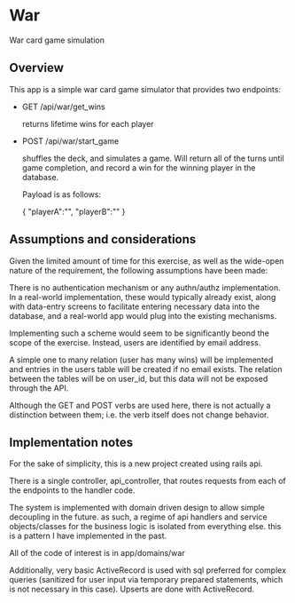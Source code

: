 # War

War card game simulation

## Overview

This app is a simple war card game simulator that provides two endpoints:

- GET /api/war/get_wins

    returns lifetime wins for each player

- POST /api/war/start_game

    shuffles the deck, and simulates a game. Will return all of the turns until game completion, and record a win for the
    winning player in the database.

    Payload is as follows:

    {
        "playerA":"<email>",
        "playerB":"<email>"
    }

## Assumptions and considerations

Given the limited amount of time for this exercise, as well as the wide-open nature of the requirement, the following assumptions have been made:

There is no authentication mechanism or any authn/authz implementation. In a real-world implementation, these would typically already exist, along with data-entry screens to facilitate entering necessary data into the database, and a real-world app would plug into the existing mechanisms.

Implementing such a scheme would seem to be significantly beond the scope of the exercise. Instead, users are identified by email address.

A simple one to many relation (user has many wins) will be implemented and entries in the users table will be created if no email exists. The relation between the tables will be on user_id, but this data will not be exposed through the API.

Although the GET and POST verbs are used here, there is not actually a distinction between them; i.e. the verb itself does not change behavior.

## Implementation notes

For the sake of simplicity, this is a new project created using rails api.

There is a single controller, api_controller, that routes requests from each of the endpoints to the handler code.

The system is implemented with domain driven design to allow simple decoupling in the future. as such, a regime of api handlers and service objects/classes for the business logic is isolated from everything else. this is a pattern I have implemented in the past.

All of the code of interest is in app/domains/war

Additionally, very basic ActiveRecord is used with sql preferred for complex queries (sanitized for user input via temporary prepared statements, which is not necessary in this case). Upserts are done with ActiveRecord.
